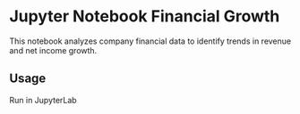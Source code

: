 # Jupyter Notebook Financial Growth
This notebook analyzes company financial data to identify trends in revenue and net income growth.

## Usage
Run in JupyterLab
